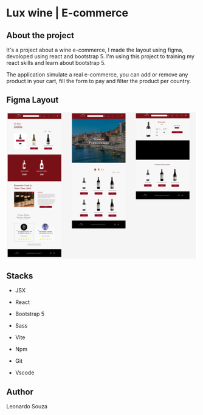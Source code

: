 # Lux wine | E-commerce

## About the project

It's a project about a wine e-commerce, I made the layout using figma, devoloped using react and bootstrap 5. I'm using this project to training my react skills and learn about bootstrap 5.

The application simulate a real e-commerce, you can add or remove any product in your cart, fill the form to pay and filter the product per country.

## Figma Layout

![Figma Layout](./src/assets/FigmaLayout.png)

## Stacks

- JSX

- React

- Bootstrap 5

- Sass

- Vite

- Npm

- Git

- Vscode

## Author

Leonardo Souza
